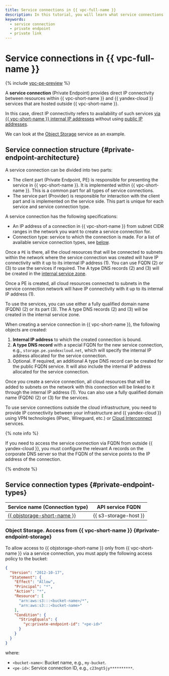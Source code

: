 ```yaml
---
title: Service connections in {{ vpc-full-name }}
description: In this tutorial, you will learn what service connections (Private Endpoints) are used in {{ vpc-full-name }}.
keywords:
  - service connection
  - private endpoint
  - private link
---
```


# Service connections in {{ vpc-full-name }}

{% include [vpc-pe-preview](../../_includes/vpc/pe-preview.md) %}

A **service connection** (Private Endpoint) provides direct IP connectivity between resources within {{ vpc-short-name }} and {{ yandex-cloud }} services that are hosted outside {{ vpc-short-name }}. 

In this case, direct IP connectivity refers to availability of such services [via {{ vpc-short-name }} internal IP addresses](./address.md#internal-addresses) without using [public IP addresses](address.md#public-addresses).

We can look at the [Object Storage](../../storage/) service as an example. 

## Service connection structure {#private-endpoint-architecture}

A service connection can be divided into two parts:

* The client part (Private Endpoint, PE) is responsible for presenting the service in {{ vpc-short-name }}. It is implemented within {{ vpc-short-name }}. This is a common part for all types of service connections.
* The service part (Provider) is responsible for interaction with the client part and is implemented on the service side. This part is unique for each service and service connection type.

A service connection has the following specifications:

* An IP address of a connection in {{ vpc-short-name }} from subnet CIDR ranges in the network you want to create a service connection for.
* Connection type: service to which the connection is made. For a list of available service connection types, see [below](#private-endpoint-types).

Once a `PE` is there, all the cloud resources that will be connected to subnets within the network where the service connection was created will have IP connectivity with it up to its internal IP address (1). You can use FQDN (2) or (3) to use the services if required. The A type DNS records (2) and (3) will be created in the [internal service zone](../../dns/concepts/dns-zone.md#service-zones).

Once a PE is created, all cloud resources connected to subnets in the service connection network will have IP connectivity with it up to its internal IP address (1).

To use the services, you can use either a fully qualified domain name (FQDN) (2) or its part (3). The A type DNS records (2) and (3) will be created in the internal service zone.

When creating a service connection in {{ vpc-short-name }}, the following objects are created:

1. **Internal IP address** to which the created connection is bound.
1. **A type DNS record** with a special FQDN for the new service connection, e.g., `storage.pe.yandexcloud.net`, which will specify the internal IP address allocated for the service connection.
1. Optional. If required, an additional A type DNS record can be created for the public FQDN service. It will also include the internal IP address allocated for the service connection.

Once you create a service connection, all cloud resources that will be added to subnets on the network with this connection will be linked to it through the internal IP address (1). You can also use a fully qualified domain name (FQDN) (2) or (3) for the services.

To use service connections outside the cloud infrastructure, you need to provide IP connectivity between your infrastructure and {{ yandex-cloud }} using VPN technologies (IPsec, Wireguard, etc.) or [Cloud Interconnect](../../interconnect/) services.

{% note info %}

If you need to access the service connection via FQDN from outside {{ yandex-cloud }}, you must configure the relevant A records on the corporate DNS server so that the FQDN of the service points to the IP address of the connection.

{% endnote %}

## Service connection types {#private-endpoint-types}

| Service name (Connection type) | API service FQDN |
| --- | --- |
| [{{ objstorage-short-name }}](../../storage/) | {{ s3-storage-host }} |


### Object Storage. Access from {{ vpc-short-name }} {#private-endpoint-storage}

To allow access to {{ objstorage-short-name }} only from {{ vpc-short-name }} via a service connection, you must apply the following access policy to the bucket:

```json
{
  "Version": "2012-10-17",
  "Statement": {
    "Effect": "Allow",
    "Principal": "*",
    "Action": "*",
    "Resource": [
      "arn:aws:s3:::<bucket-name>/*",
      "arn:aws:s3:::<bucket-name>"
    ],
    "Condition": {
      "StringEquals": {
        "yc:private-endpoint-id": "<pe-id>"
      }
    }
  }
}
```

where:

* `<bucket-name>`: Bucket name, e.g., `my-bucket`.
* `<pe-id>`: Service connection ID, e.g., `c23ngt5jy**********`.

